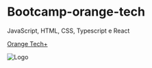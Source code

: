 # Bootcamp-orange-tech
JavaScript, HTML, CSS, Typescript e React

[Orange Tech+](https://www.dio.me/bootcamp/orange-tech?ref=CG)

![Logo](https://hermes.digitalinnovation.one/files/assets/e41313e0-53f7-4306-8791-09ca800fb469.png)

